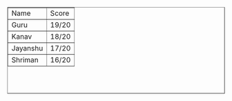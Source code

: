 <html>
<Body>
<Table border="1px" width=500 Height=200 align=center>
<tr>
<td> Name
<td>Score
</tr>
<tr>
<td> Guru
<td> 19/20
</tr>
<tr>
<td> Kanav
<td> 18/20
</tr>
<tr>
<td> Jayanshu
<td> 17/20
</tr>
<tr>
<td> Shriman
<td> 16/20
</tr>
</table>
</Body>
</html>
